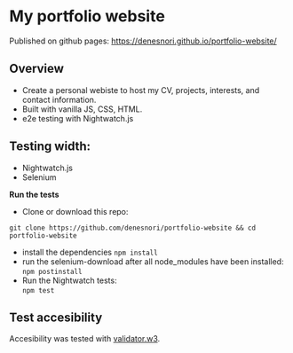 # My portfolio website

Published on github pages: https://denesnori.github.io/portfolio-website/

## Overview
- Create a personal webiste to host my CV,  projects, interests, and contact information.
- Built with vanilla JS, CSS, HTML.
- e2e testing with Nightwatch.js

## Testing width:

- Nightwatch.js
- Selenium

**Run the tests**
- Clone or download this repo:
```
git clone https://github.com/denesnori/portfolio-website && cd portfolio-website
```
- install the dependencies
```npm install``` 
- run the selenium-download after all node_modules have been installed:
```npm postinstall``` 
- Run the Nightwatch tests:  
```npm test```

## Test accesibility
Accesibility was tested with [validator.w3](https://validator.w3.org/nu/#textare).

